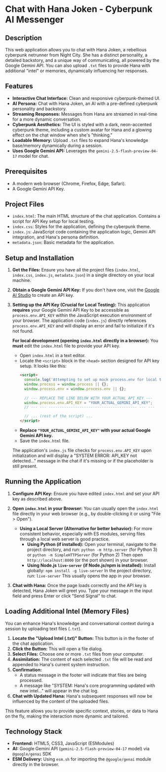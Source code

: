 # Chat with Hana Joken - Cyberpunk AI Messenger

## Description

This web application allows you to chat with Hana Joken, a rebellious cyberpunk netrunner from Night City. She has a distinct personality, a detailed backstory, and a unique way of communicating, all powered by the Google Gemini API. You can also upload `.txt` files to provide Hana with additional "intel" or memories, dynamically influencing her responses.

## Features

-   **Interactive Chat Interface:** Clean and responsive cyberpunk-themed UI.
-   **AI Persona:** Chat with Hana Joken, an AI with a pre-defined cyberpunk personality and backstory.
-   **Streaming Responses:** Messages from Hana are streamed in real-time for a more dynamic conversation.
-   **Cyberpunk Aesthetics:** The UI is styled with a dark, neon-accented cyberpunk theme, including a custom avatar for Hana and a glowing effect on the chat window when she's "thinking."
-   **Loadable Memory:** Upload `.txt` files to expand Hana's knowledge base/memory dynamically during a session.
-   **Uses Google Gemini API:** Leverages the `gemini-2.5-flash-preview-04-17` model for chat.

## Prerequisites

-   A modern web browser (Chrome, Firefox, Edge, Safari).
-   A Google Gemini API Key.

## Project Files

-   `index.html`: The main HTML structure of the chat application. Contains a script for API Key setup for local testing.
-   `index.css`: Styles for the application, defining the cyberpunk theme.
-   `index.js`: JavaScript code containing the application logic, Gemini API integration, and Hana's persona definition.
-   `metadata.json`: Basic metadata for the application.

## Setup and Installation

1.  **Get the Files:**
    Ensure you have all the project files (`index.html`, `index.css`, `index.js`, `metadata.json`) in a single directory on your local machine.

2.  **Obtain a Google Gemini API Key:**
    If you don't have one, visit the [Google AI Studio](https://aistudio.google.com/app/apikey) to create an API key.

3.  **Setting up the API Key (Crucial for Local Testing):**
    This application **requires** your Google Gemini API Key to be accessible as `process.env.API_KEY` within the JavaScript execution environment of your browser. The application code (`index.js`) directly references `process.env.API_KEY` and will display an error and fail to initialize if it's not found.

    **For local development (opening `index.html` directly in a browser):**
    You **must** edit the `index.html` file to provide your API key.
    *   Open `index.html` in a text editor.
    *   Locate the `<script>` block in the `<head>` section designed for API key setup. It looks like this:
        ```html
        <script>
          console.log('Attempting to set up mock process.env for local testing...');
          window.process = window.process || {};
          window.process.env = window.process.env || {};
          
          // --- REPLACE THE LINE BELOW WITH YOUR ACTUAL API KEY ---
          window.process.env.API_KEY = "YOUR_ACTUAL_GEMINI_API_KEY"; 
          // --- --- ---------------------------------------- --- ---

          // ... (rest of the script) ...
        </script>
        ```
    *   **Replace `"YOUR_ACTUAL_GEMINI_API_KEY"` with your actual Google Gemini API key.**
    *   Save the `index.html` file.

    The application's `index.js` file checks for `process.env.API_KEY` upon initialization and will display a "SYSTEM ERROR: API_KEY not detected..." message in the chat if it's missing or if the placeholder is still present.

## Running the Application

1.  **Configure API Key:** Ensure you have edited `index.html` and set your API key as described above.
2.  **Open `index.html` in your Browser:**
    You can usually open the `index.html` file directly in your web browser (e.g., by double-clicking it or using "File > Open").
    *   **Using a Local Server (Alternative for better behavior):**
        For more consistent behavior, especially with ES modules, serving files through a local web server is good practice.
        *   **Using Python (if installed):**
            Open your terminal, navigate to the project directory, and run:
            `python -m http.server` (for Python 3) or `python -m SimpleHTTPServer` (for Python 2)
            Then open `http://localhost:8000` (or the port shown) in your browser.
        *   **Using Node.js `live-server` (if Node.js/npm is installed):**
            Install globally: `npm install -g live-server`
            In the project directory, run: `live-server`
            This usually opens the app in your browser.

4.  **Chat with Hana:**
    Once the page loads correctly and the API key is detected, Hana Joken will greet you. Type your message in the input field and press Enter or click "Send Signal" to chat. 
## Loading Additional Intel (Memory Files)

You can enhance Hana's knowledge and conversational context during a session by uploading text files (`.txt`).

1.  **Locate the "Upload Intel (.txt)" Button:** This button is in the footer of the chat application.
2.  **Click the Button:** This will open a file dialog.
3.  **Select Files:** Choose one or more `.txt` files from your computer.
4.  **Assimilation:** The content of each selected `.txt` file will be read and appended to Hana's current system instruction.
5.  **Confirmation:**
    *   A status message in the footer will indicate that files are being processed.
    *   A message like "SYSTEM: Hana's core programming updated with new intel..." will appear in the chat log.
6.  **Chat with Updated Hana:** Hana's subsequent responses will now be influenced by the content of the uploaded files.

This feature allows you to provide specific context, stories, or data to Hana on the fly, making the interaction more dynamic and tailored.

## Technology Stack

-   **Frontend:** HTML5, CSS3, JavaScript (ESModules)
-   **AI:** Google Gemini API (`gemini-2.5-flash-preview-04-17` model) via `@google/genai` SDK
-   **ESM Delivery:** Using `esm.sh` for importing the `@google/genai` module directly in the browser.